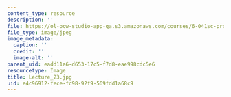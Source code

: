 ```yaml
---
content_type: resource
description: ''
file: https://ol-ocw-studio-app-qa.s3.amazonaws.com/courses/6-041sc-probabilistic-systems-analysis-and-applied-probability-fall-2013/e4c96912fecefc9892f9569fdd1a68c9_Lecture_23.jpg
file_type: image/jpeg
image_metadata:
  caption: ''
  credit: ''
  image-alt: ''
parent_uid: eadd11a6-d653-17c5-f7d8-eae998cdc5e6
resourcetype: Image
title: Lecture_23.jpg
uid: e4c96912-fece-fc98-92f9-569fdd1a68c9
---
```

